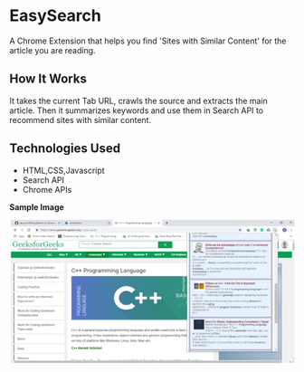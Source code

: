 # EasySearch
A Chrome Extension that helps you find 'Sites with Similar Content' for the article you are reading.

## **How It Works**
It takes the current Tab URL, crawls the source and extracts the main article. Then it summarizes keywords and use them in Search API to recommend sites with similar content.

## **Technologies Used**

- HTML,CSS,Javascript
- Search API
- Chrome APIs

**Sample Image**

![Preview Image](https://github.com/apurva19/EasySearch/blob/master/Sample-Image.png)
